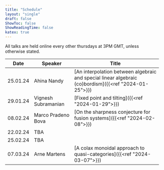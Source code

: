 ```yaml
---
title: "Schedule"
layout: "single"
draft: false
ShowToc: false
ShowReadingTime: false
katex: true
---
```


All talks are held online every other thursdays at 3PM GMT, unless otherwise stated. 

|Date    |Speaker                |Title|
|--------|-----------------------|-----|
|25.01.24|Ahina Nandy            |[An interpolation between algebraic and special linear algebraic (co)bordism]({{<ref "2024-01-25">}})|
|29.01.24|Vignesh Subramanian    |[Fixed point and tilting]({{<ref "2024-01-29">}})|
|08.02.24|Marco Pradeno Bova     |[On the sharpness conjecture for fusion systems]({{<ref "2024-02-08">}})|
|22.02.24|TBA                    ||
|25.02.24|TBA                    ||
|07.03.24|Arne Martens           |[A colax monoidal approach to quasi-categories]({{<ref "2024-03-07">}})|


 
